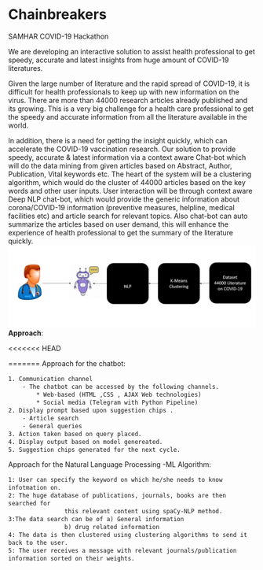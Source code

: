 # Chainbreakers
SAMHAR COVID-19 Hackathon

We are developing an interactive solution to assist health professional to get speedy, accurate and latest insights from huge amount of COVID-19 literatures.

Given the large number of literature and the rapid spread of COVID-19, it is difficult for health professionals to keep up with new information on the virus. There are more than 44000 research articles already published and its growing. This is a very big challenge for a health care professional to get the speedy and accurate information from all the literature available in the world.  

In addition, there is a need for getting the insight quickly, which can accelerate the COVID-19 vaccination research. Our solution to provide speedy, accurate & latest information via a context aware Chat-bot which will do the data mining from given articles based on Abstract, Author, Publication, Vital keywords etc. The heart of the system will be a clustering algorithm, which would do the cluster of 44000 articles based on the key words and other user inputs. User interaction will be through context aware Deep NLP chat-bot, which would provide the generic information about corona/COVID-19 information (preventive measures, helpline, medical facilities etc) and article search for relevant topics. Also chat-bot can auto summarize the articles based on user demand, this will enhance the experience of health professional to get the summary of the literature quickly.
 ![alt text](https://github.com/vinilvadakkepurakkal/chainbreakers/blob/master/pic.jpg?raw=true)
**Approach**:

<<<<<<< HEAD
 
=======
Approach for the chatbot: 
	
	1. Communication channel 
		- The chatbot can be accessed by the following channels.
			* Web-based (HTML ,CSS , AJAX Web technologies)
			* Social media (Telegram with Python Pipeline)
	2. Display prompt based upon suggestion chips . 
		- Article search 
		- General queries
	3. Action taken based on query placed.
	4. Display output based on model genereated.
	5. Suggestion chips generated for the next cycle.

Approach for the Natural Language Processing -ML Algorithm: 

	1: User can specify the keyword on which he/she needs to know infotmation on.
	2: The huge database of publications, journals, books are then searched for 
					this relevant content using spaCy-NLP method.
	3:The data search can be of a) General information
				    b) drug related information
	4: The data is then clustered using clustering algorithms to send it back to the user.
	5: The user receives a message with relevant journals/publication information sorted on their weights.
	
